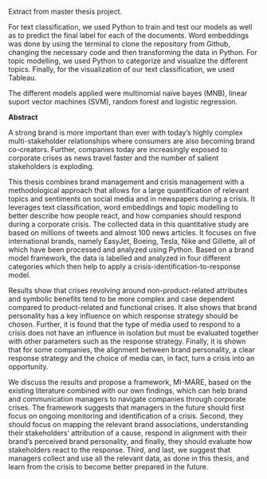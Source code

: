 Extract from master thesis project. 

For text classification, we used Python to train and test our models as well as to predict the
final label for each of the documents. Word embeddings was done by using the terminal to
clone the repository from Github, changing the necessary code and then transforming the data
in Python. For topic modelling, we used Python to categorize and visualize the different topics.
Finally, for the visualization of our text classification, we used Tableau.

The different models applied were multinomial naïve bayes (MNB), linear suport vector machines (SVM), random forest and logistic regression.

**Abstract**

A strong brand is more important than ever with today’s highly complex multi-stakeholder
relationships where consumers are also becoming brand co-creators. Further, companies today
are increasingly exposed to corporate crises as news travel faster and the number of salient
stakeholders is exploding.

This thesis combines brand management and crisis management with a methodological
approach that allows for a large quantification of relevant topics and sentiments on social media
and in newspapers during a crisis. It leverages text classification, word embeddings and topic
modelling to better describe how people react, and how companies should respond during a
corporate crisis. The collected data in this quantitative study are based on millions of tweets
and almost 100 news articles. It focuses on five international brands, namely EasyJet, Boeing,
Tesla, Nike and Gillette, all of which have been processed and analyzed using Python. Based
on a brand model framework, the data is labelled and analyzed in four different categories
which then help to apply a crisis-identification-to-response model.

Results show that crises revolving around non-product-related attributes and symbolic
benefits tend to be more complex and case dependent compared to product-related and
functional crises. It also shows that brand personality has a key influence on which response
strategy should be chosen. Further, it is found that the type of media used to respond to a crisis
does not have an influence in isolation but must be evaluated together with other parameters
such as the response strategy. Finally, it is shown that for some companies, the alignment
between brand personality, a clear response strategy and the choice of media can, in fact, turn
a crisis into an opportunity.

We discuss the results and propose a framework, MI-MARE, based on the existing
literature combined with our own findings, which can help brand and communication managers
to navigate companies through corporate crises. The framework suggests that managers in the
future should first focus on ongoing monitoring and identification of a crisis. Second, they
should focus on mapping the relevant brand associations, understanding their stakeholders’
attribution of a cause, respond in alignment with their brand’s perceived brand personality, and
finally, they should evaluate how stakeholders react to the response. Third, and last, we suggest
that managers collect and use all the relevant data, as done in this thesis, and learn from the
crisis to become better prepared in the future.
